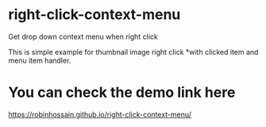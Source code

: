 # right-click-context-menu
Get drop down context menu when right click

This is simple example for thumbnail image right click  *with clicked item and menu item handler.

# You can check the demo link here
https://robinhossain.github.io/right-click-context-menu/
